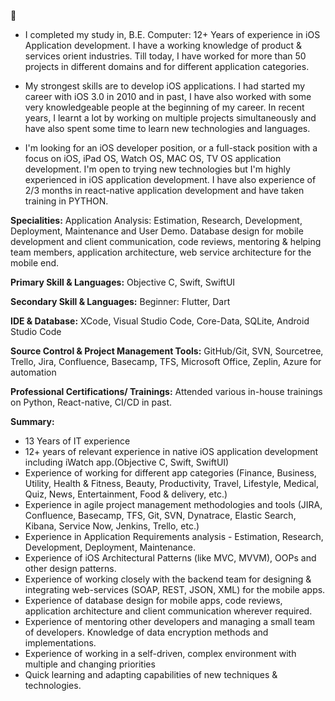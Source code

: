 👋 
- I completed my study in, B.E. Computer: 12+ Years of experience in iOS Application development. I have a working knowledge of product & services orient industries. Till today, I have worked for more than 50 projects in different domains and for different application categories.

- My strongest skills are to develop iOS applications. I had started my career with iOS 3.0 in 2010 and in past, I have also worked with some very knowledgeable people at the beginning of my career. In recent years, I learnt a lot by working on multiple projects simultaneously and have also spent some time to learn new technologies and languages.

- I'm looking for an iOS developer position, or a full-stack position with a focus on iOS, iPad OS, Watch OS, MAC OS, TV OS application development. I'm open to trying new technologies but I'm highly experienced in iOS application development. I have also experience of 2/3 months in react-native application development and have taken training in PYTHON.

**Specialities:** 
Application Analysis: Estimation, Research, Development, Deployment, Maintenance and User Demo. Database design for mobile development and client communication, code reviews, mentoring & helping team members, application architecture, web service architecture for the mobile end.

**Primary Skill & Languages:**
Objective C, Swift, SwiftUI

**Secondary Skill & Languages:**
Beginner: Flutter, Dart

**IDE & Database:**
XCode, Visual Studio Code, Core-Data, SQLite, Android Studio Code

**Source Control & Project Management Tools:**
GitHub/Git, SVN, Sourcetree, Trello, Jira, Confluence, Basecamp, TFS, Microsoft Office, Zeplin, Azure for automation

**Professional Certifications/ Trainings:**
Attended various in-house trainings on Python, React-native, CI/CD in past.

**Summary:**
- 13 Years of IT experience
- 12+ years of relevant experience in native iOS application development including iWatch app.(Objective C, Swift, SwiftUI)
- Experience of working for different app categories (Finance, Business, Utility, Health & Fitness, Beauty, Productivity, Travel, Lifestyle, Medical, Quiz, News, Entertainment, Food & delivery, etc.)
- Experience in agile project management methodologies and tools (JIRA, Confluence, Basecamp, TFS, Git, SVN, Dynatrace, Elastic Search, Kibana, Service Now, Jenkins, Trello, etc.)
- Experience in Application Requirements analysis - Estimation, Research, Development, Deployment, Maintenance.
- Experience of iOS Architectural Patterns (like MVC, MVVM), OOPs and other design patterns.
- Experience of working closely with the backend team for designing & integrating web-services (SOAP, REST, JSON, XML) for the mobile apps.
- Experience of database design for mobile apps, code reviews, application architecture and client communication wherever required.
- Experience of mentoring other developers and managing a small team of developers.
Knowledge of data encryption methods and implementations.
- Experience of working in a self-driven, complex environment with multiple and changing priorities
- Quick learning and adapting capabilities of new techniques & technologies.
